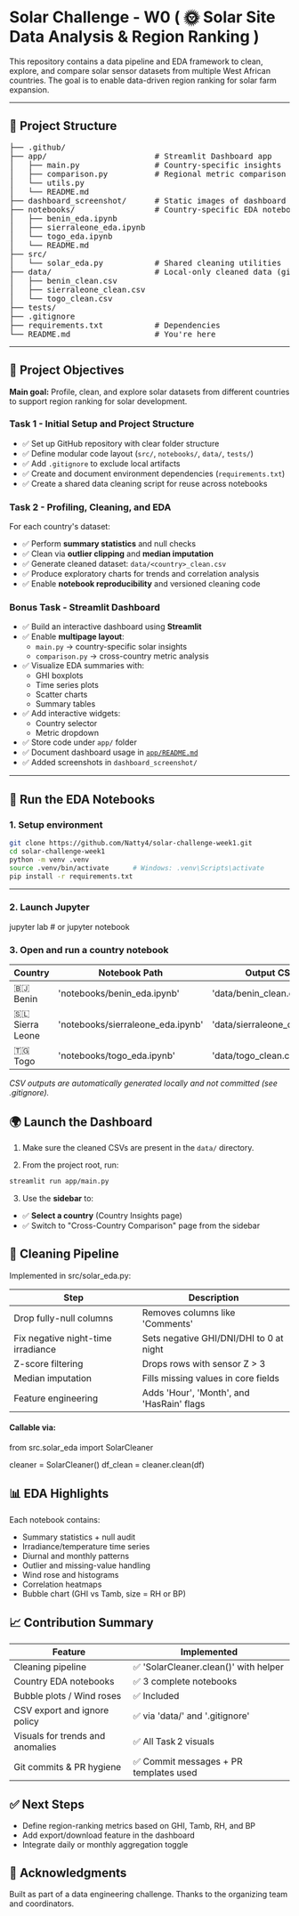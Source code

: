 
# Solar Challenge - W0 ( 🌞 Solar Site Data Analysis & Region Ranking )


This repository contains a data pipeline and EDA framework to clean, explore, and compare solar sensor datasets from multiple West African countries. The goal is to enable data-driven region ranking for solar farm expansion.

---

## 🧭 Project Structure

<pre>
├── .github/
├── app/                       # Streamlit Dashboard app
│   ├── main.py                # Country-specific insights
│   ├── comparison.py          # Regional metric comparison
│   └── utils.py
│   └── README.md
├── dashboard_screenshot/      # Static images of dashboard pages
├── notebooks/                 # Country-specific EDA notebooks
│   ├── benin_eda.ipynb
│   ├── sierraleone_eda.ipynb
│   └── togo_eda.ipynb
│   └── README.md 
├── src/
│   └── solar_eda.py           # Shared cleaning utilities
├── data/                      # Local-only cleaned data (gitignored)
│   ├── benin_clean.csv
│   ├── sierraleone_clean.csv
│   └── togo_clean.csv
├── tests/
├── .gitignore
├── requirements.txt           # Dependencies
└── README.md                  # You're here
</pre>


---

## 📌 Project Objectives

**Main goal:** Profile, clean, and explore solar datasets from different countries to support region ranking for solar development.

### Task 1 - Initial Setup and Project Structure

- ✅ Set up GitHub repository with clear folder structure
- ✅ Define modular code layout (`src/`, `notebooks/`, `data/`, `tests/`)
- ✅ Add `.gitignore` to exclude local artifacts
- ✅ Create and document environment dependencies (`requirements.txt`)
- ✅ Create a shared data cleaning script for reuse across notebooks

### Task 2 - Profiling, Cleaning, and EDA

For each country's dataset:

- ✅ Perform **summary statistics** and null checks  
- ✅ Clean via **outlier clipping** and **median imputation**  
- ✅ Generate cleaned dataset: `data/<country>_clean.csv`  
- ✅ Produce exploratory charts for trends and correlation analysis  
- ✅ Enable **notebook reproducibility** and versioned cleaning code  

### Bonus Task - Streamlit Dashboard

- ✅ Build an interactive dashboard using **Streamlit**
- ✅ Enable **multipage layout**:
  - `main.py` → country-specific solar insights
  - `comparison.py` → cross-country metric analysis
- ✅ Visualize EDA summaries with:
  - GHI boxplots
  - Time series plots
  - Scatter charts
  - Summary tables
- ✅ Add interactive widgets:
  - Country selector
  - Metric dropdown
- ✅ Store code under `app/` folder
- ✅ Document dashboard usage in [`app/README.md`](app/README.md)
- ✅ Added screenshots in `dashboard_screenshot/`

---

## 🚀 Run the EDA Notebooks

### 1. Setup environment

```bash
git clone https://github.com/Natty4/solar-challenge-week1.git
cd solar-challenge-week1
python -m venv .venv
source .venv/bin/activate      # Windows: .venv\Scripts\activate
pip install -r requirements.txt

```
---

### 2. Launch Jupyter

jupyter lab      # or jupyter notebook

### 3. Open and run a country notebook

| Country           | Notebook Path                      | Output CSV                    |
| ----------------- | ---------------------------------- | ----------------------------- |
| 🇧🇯 Benin        | 'notebooks/benin_eda.ipynb'        | 'data/benin_clean.csv'        |
| 🇸🇱 Sierra Leone | 'notebooks/sierraleone_eda.ipynb' | 'data/sierraleone_clean.csv' |
| 🇹🇬 Togo         | 'notebooks/togo_eda.ipynb'         | 'data/togo_clean.csv'         |

*CSV outputs are automatically generated locally and not committed (see .gitignore).*

## 🌍 Launch the Dashboard

1. Make sure the cleaned CSVs are present in the `data/` directory.

2. From the project root, run:

```bash
streamlit run app/main.py
```

3. Use the **sidebar** to:

- ✅ **Select a country** (Country Insights page)
- ✅ Switch to "Cross-Country Comparison" page from the sidebar



## 🔧 Cleaning Pipeline

Implemented in src/solar_eda.py:

| Step                               | Description                               |
| ---------------------------------- | ----------------------------------------- |
| Drop fully-null columns            | Removes columns like 'Comments'           |
| Fix negative night-time irradiance | Sets negative GHI/DNI/DHI to 0 at night   |
| Z-score filtering                  | Drops rows with sensor Z > 3              |
| Median imputation                  | Fills missing values in core fields       |
| Feature engineering                | Adds 'Hour', 'Month', and 'HasRain' flags |

#### Callable via:
from src.solar_eda import SolarCleaner

cleaner = SolarCleaner()
df_clean = cleaner.clean(df)


## 📊 EDA Highlights

Each notebook contains:

- Summary statistics + null audit
- Irradiance/temperature time series
- Diurnal and monthly patterns
- Outlier and missing-value handling
- Wind rose and histograms
- Correlation heatmaps
- Bubble chart (GHI vs Tamb, size = RH or BP)


## 📈 Contribution Summary

| Feature                          | Implemented                                |
| -------------------------------- | -----------------------------------------  |
| Cleaning pipeline                | ✅ 'SolarCleaner.clean()' with helper      |
| Country EDA notebooks            | ✅ 3 complete notebooks                    |
| Bubble plots / Wind roses        | ✅ Included                                |
| CSV export and ignore policy     | ✅ via 'data/' and '.gitignore'            |
| Visuals for trends and anomalies | ✅ All Task 2 visuals                      |
| Git commits & PR hygiene         | ✅ Commit messages + PR templates used     |



## ✅ Next Steps

- Define region-ranking metrics based on GHI, Tamb, RH, and BP
- Add export/download feature in the dashboard
- Integrate daily or monthly aggregation toggle



## 🙌 Acknowledgments

Built as part of a data engineering challenge.
Thanks to the organizing team and coordinators.
